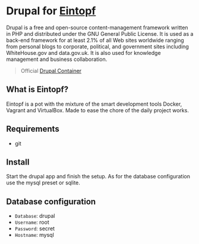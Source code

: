 # Drupal for [Eintopf](https://github.com/mazehall/eintopf)

Drupal is a free and open-source content-management framework written in PHP and distributed under the GNU General Public License. It is used as a back-end framework for at least 2.1% of all Web sites worldwide ranging from personal blogs to corporate, political, and government sites including WhiteHouse.gov and data.gov.uk. It is also used for knowledge management and business collaboration.

> Official [Drupal Container](https://hub.docker.com/_/drupal/)


## What is Eintopf?

Eintopf is a pot with the mixture of the smart development tools Docker, Vagrant and VirtualBox. Made to ease the chore of the daily project works.


## Requirements

- git


## Install

Start the drupal app and finish the setup. As for the database configuration use the mysql preset or sqlite.


## Database configuration

- `Database`: drupal
- `Username`: root
- `Password`: secret
- `Hostname`: mysql